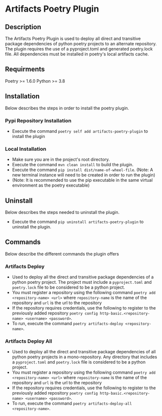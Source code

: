 # Artifacts Poetry Plugin

## Description
The Artifacts Poetry Plugin is used to deploy all direct and transitive package dependencies of python poetry projects to an alternate repository. The plugin requires the use of a pyproject.toml and generated poetry.lock file. All dependencies must be installed in poetry's local artifacts cache. 

## Requirments
Poetry >= 1.6.0
Python >= 3.8

## Installation
Below describes the steps in order to install the poetry plugin.

### Pypi Repository Installation
* Execute the command `poetry self add artifacts-poetry-plugin` to install the plugin

### Local Installation
* Make sure you are in the project's root directory. 
* Execute the command `mvn clean install` to build the plugin.
* Execute the command `pip install dist/name-of-wheel-file`. (Note: A new terminal instance will need to be created in order to run the plugin)
* (Note: It is recommended to use the pip executable in the same virtual environment as the poetry executable)

## Uninstall
Below describes the steps needed to uninstall the plugin.

* Execute the command `pip uninstall artifacts-poetry-plugin` to uninstall the plugin. 

## Commands
Below describe the different commands the plugin offers

### Artifacts Deploy
* Used to deploy all the direct and transitive package dependencies of a python poetry project. The project must include a `pyproject.toml` and `poetry.lock` file to be considered to be a python project. 
* You must register a repository using the following command `poetry add <repository-name> <url>` where `repository-name` is the name of the repository and `url` is the url to the repository
* If the repository requires credentials, use the following to register to the previously added repository `poetry config http-basic.<repository-name> <username> <password>`.
* To run, execute the command `poetry artifacts-deploy <repository-name>`.  

### Artifacts Deploy All
* Used to deploy all the direct and transitive package dependencies of all python poetry projects in a mono-repository. Any directory that includes a `pyproject.toml` and `poetry.lock` file is considered to be a python project. 
* You must register a repository using the following command `poetry add <repository-name> <url>` where `repository-name` is the name of the repository and `url` is the url to the repository
* If the repository requires credentials, use the following to register to the previously added repository `poetry config http-basic.<repository-name> <username> <password>`.
* To run, execute the command `poetry artifacts-deploy-all <repository-name>`. 